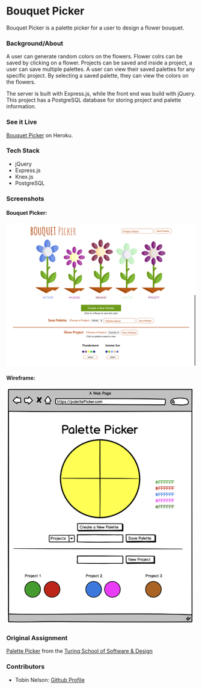 # Bouquet Picker

Bouquet Picker is a palette picker for a user to design a flower bouquet.

### Background/About

A user can generate random colors on the flowers. Flower colrs can be saved by clicking on a flower. Projects can be saved and inside a project, a user can save multiple palettes. A user can view their saved palettes for any specific project. By selecting a saved palette, they can view the colors on the flowers.

The server is built with Express.js, while the front end was build with jQuery. This project has a PostgreSQL database for storing project and palette information.

### See it Live

[Bouquet Picker](perfect-palette.herokuapp.com) on Heroku.

### Tech Stack

* jQuery
* Express.js
* Knex.js
* PostgreSQL

### Screenshots

#### Bouquet Picker:

<img src='images/bouquet-picker.png' alt='Wireframe' width='800' >

#### Wireframe:

<img src='images/palette-picker-wireframe.png' alt='Wireframe' width='500' >


<!-- ### Setup
#### Frontend

Clone the repo

Run ```npm install``` from the root directory

Run ```npm start``` and visit localhost:3000 in your browser

#### Backend -->



### Original Assignment

[Palette Picker](http://frontend.turing.io/projects/palette-picker.html) from the [Turing School of Software & Design](https://turing.io/)

### Contributors

* Tobin Nelson: [Github Profile](https://github.com/Tobin-jn)
